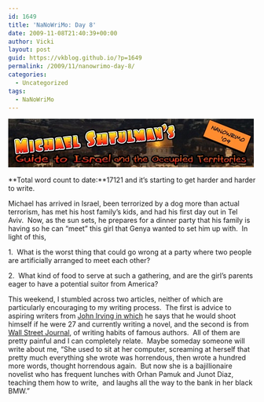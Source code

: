 ```yaml
---
id: 1649
title: 'NaNoWriMo: Day 8'
date: 2009-11-08T21:40:39+00:00
author: Vicki
layout: post
guid: https://vkblog.github.io/?p=1649
permalink: /2009/11/nanowrimo-day-8/
categories:
  - Uncategorized
tags:
  - NaNoWriMo
---
```

[<img class="aligncenter size-full wp-image-1600" title="Page_1" src="https://raw.githubusercontent.com/vkblog/vkblog.github.io/master/public/img/2009/11/Page_1.jpg" alt="Page_1" width="500" height="100" />](https://raw.githubusercontent.com/vkblog/vkblog.github.io/master/public/img/2009/11/Page_1.jpg)

**Total word count to date:**17121 and it&#8217;s starting to get harder and harder to write.

Michael has arrived in Israel, been terrorized by a dog more than actual terrorism, has met his host family&#8217;s kids, and had his first day out in Tel Aviv.  Now, as the sun sets, he prepares for a dinner party that his family is having so he can &#8220;meet&#8221; this girl that Genya wanted to set him up with.  In light of this,

1.  What is the worst thing that could go wrong at a party where two people are artificially arranged to meet each other?

2.  What kind of food to serve at such a gathering, and are the girl&#8217;s parents eager to have a potential suitor from America?

This weekend, I stumbled across two articles, neither of which are particularly encouraging to my writing process.  The first is advice to aspiring writers from [John Irving in which](http://bigthink.com/johnirving/advice-to-aspiring-novelists-dont-shoot-yourself) he says that he would shoot himself if he were 27 and currently writing a novel, and the second is from [Wall Street Journal](http://online.wsj.com/article/SB10001424052748703740004574513870490836470.html), of writing habits of famous authors.  All of them are pretty painful and I can completely relate.  Maybe someday someone will write about me, &#8220;She used to sit at her computer, screaming at herself that pretty much everything she wrote was horrendous, then wrote a hundred more words, thought horrendous again.  But now she is a bajillionaire novelist who has frequent lunches with Orhan Pamuk and Junot Diaz, teaching them how to write,  and laughs all the way to the bank in her black BMW.&#8221;